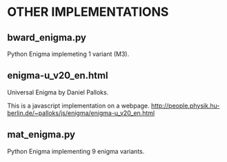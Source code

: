 
# OTHER IMPLEMENTATIONS

## bward_enigma.py

Python Enigma implemeting 1 variant (M3).

## enigma-u_v20_en.html

Universal Enigma by Daniel Palloks.

This is a javascript implementation on a webpage. http://people.physik.hu-berlin.de/~palloks/js/enigma/enigma-u_v20_en.html

## mat_enigma.py

Python Enigma implementing 9 enigma variants.
